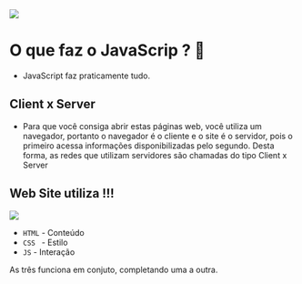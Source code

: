 <img src="https://www.luiztools.com.br/wp-content/uploads/2018/09/javascript.png">

# O que faz o JavaScrip ? 🤨

- JavaScript faz praticamente tudo.

## Client x Server 

- Para que você consiga abrir estas páginas web, você utiliza um navegador, portanto o navegador é o cliente e o site é o servidor, 
pois o primeiro acessa informações disponibilizadas pelo segundo. Desta forma, as redes que utilizam servidores são chamadas do tipo Client x Server

## Web Site utiliza !!!
<img src="https://www.redemultilink.com.br/wp-content/uploads/2020/07/html5-css-javascript-significados-1024x576.jpg">

- ``HTML`` - Conteúdo
- ``CSS `` - Estilo
- ``JS`` - Interação

As três funciona em conjuto, completando uma a outra.
